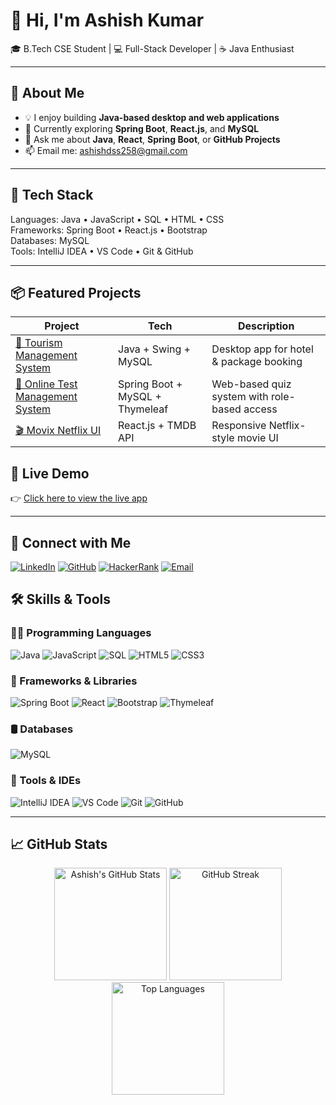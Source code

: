 # 👋 Hi, I'm Ashish Kumar

🎓 B.Tech CSE Student | 💻 Full-Stack Developer | ☕ Java Enthusiast

---

## 🚀 About Me

- 💡 I enjoy building **Java-based desktop and web applications**
- 🌱 Currently exploring **Spring Boot**, **React.js**, and **MySQL**
- 💬 Ask me about **Java**, **React**, **Spring Boot**, or **GitHub Projects**
- 📫 Email me: ashishdss258@gmail.com

---

## 🔨 Tech Stack

Languages:     Java • JavaScript • SQL • HTML • CSS  
Frameworks:    Spring Boot • React.js • Bootstrap  
Databases:     MySQL  
Tools:         IntelliJ IDEA • VS Code • Git & GitHub  



---

## 📦 Featured Projects

| Project | Tech | Description |
|--------|------|-------------|
| [🧳 Tourism Management System](https://github.com/ashishjha2910/Tourism-Management-System) | Java + Swing + MySQL | Desktop app for hotel & package booking |
| [🧠 Online Test Management System](https://github.com/ashishjha2910/Online-Test-Management-System) | Spring Boot + MySQL + Thymeleaf | Web-based quiz system with role-based access |
| [🎬 Movix Netflix UI](https://github.com/ashishjha2910/Movix-Netflix-Clone) | React.js + TMDB API | Responsive Netflix-style movie UI |

## 🚀 Live Demo

👉 [Click here to view the live app](https://ashishjha2910.github.io/Movix-Netflix-Clone/)

---

## 🔗 Connect with Me

[![LinkedIn](https://img.shields.io/badge/LinkedIn-blue?logo=linkedin&logoColor=white)](https://www.linkedin.com/in/ashish-kumar-99993823b/)
[![GitHub](https://img.shields.io/badge/GitHub-black?logo=github&logoColor=white)](https://github.com/ashishjha2910)
[![HackerRank](https://img.shields.io/badge/HackerRank-2EC866?logo=hackerrank&logoColor=white)](https://www.hackerrank.com/ashishdss258)
[![Email](https://img.shields.io/badge/Email-D14836?logo=gmail&logoColor=white)](mailto:ashishdss258@gmail.com)


## 🛠️ Skills & Tools

### 👨‍💻 Programming Languages
![Java](https://img.shields.io/badge/Java-ED8B00?style=for-the-badge&logo=java&logoColor=white)
![JavaScript](https://img.shields.io/badge/JavaScript-F7DF1E?style=for-the-badge&logo=javascript&logoColor=black)
![SQL](https://img.shields.io/badge/SQL-336791?style=for-the-badge&logo=mysql&logoColor=white)
![HTML5](https://img.shields.io/badge/HTML5-E34F26?style=for-the-badge&logo=html5&logoColor=white)
![CSS3](https://img.shields.io/badge/CSS3-1572B6?style=for-the-badge&logo=css3&logoColor=white)

### 🚀 Frameworks & Libraries
![Spring Boot](https://img.shields.io/badge/Spring%20Boot-6DB33F?style=for-the-badge&logo=spring-boot&logoColor=white)
![React](https://img.shields.io/badge/React-20232A?style=for-the-badge&logo=react&logoColor=61DAFB)
![Bootstrap](https://img.shields.io/badge/Bootstrap-563D7C?style=for-the-badge&logo=bootstrap&logoColor=white)
![Thymeleaf](https://img.shields.io/badge/Thymeleaf-005F0F?style=for-the-badge&logo=thymeleaf&logoColor=white)

### 🛢️ Databases
![MySQL](https://img.shields.io/badge/MySQL-005C84?style=for-the-badge&logo=mysql&logoColor=white)

### 🧰 Tools & IDEs
![IntelliJ IDEA](https://img.shields.io/badge/IntelliJ%20IDEA-000000?style=for-the-badge&logo=intellij-idea&logoColor=white)
![VS Code](https://img.shields.io/badge/VS%20Code-007ACC?style=for-the-badge&logo=visual-studio-code&logoColor=white)
![Git](https://img.shields.io/badge/Git-F05032?style=for-the-badge&logo=git&logoColor=white)
![GitHub](https://img.shields.io/badge/GitHub-181717?style=for-the-badge&logo=github&logoColor=white)

---

## 📈 GitHub Stats

<div align="center">

<img src="https://github-readme-stats.vercel.app/api?username=ashishjha2910&show_icons=true&theme=radical" alt="Ashish's GitHub Stats" height="180"/>

<img src="https://github-readme-streak-stats.herokuapp.com/?user=ashishjha2910&theme=radical" alt="GitHub Streak" height="180"/>

<img src="https://github-readme-stats.vercel.app/api/top-langs/?username=ashishjha2910&layout=compact&theme=vision-friendly-dark" alt="Top Languages" height="180"/>

</div>

